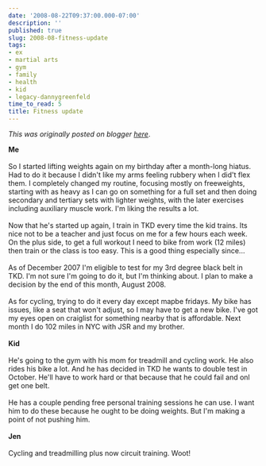 ```yaml
---
date: '2008-08-22T09:37:00.000-07:00'
description: ''
published: true
slug: 2008-08-fitness-update
tags:
- ex
- martial arts
- gym
- family
- health
- kid
- legacy-dannygreenfeld
time_to_read: 5
title: Fitness update
---
```


*This was originally posted on blogger [here](https://dannygreenfeld.blogspot.com/2008/08/fitness-update.html)*.

<span style="font-weight: bold;">Me</span><br /><br />So I started lifting weights again on my birthday after a month-long hiatus.  Had to do it because I didn't like my arms feeling rubbery when I did't flex them.  I completely changed my routine, focusing mostly on freeweights, starting with as heavy as I can go on something for a full set and then doing secondary and tertiary sets with lighter weights, with the later exercises including auxiliary muscle work.  I'm liking the results a lot.<br /><br />Now that he's started up again, I train in TKD every time the kid trains.  Its nice not to be a teacher and just focus on me for a few hours each week.  On the plus side, to get a full workout I need to bike from work (12 miles) then train or the class is too easy.  This is a good thing especially since...<br /><br />As of December 2007 I'm eligible to test for my 3rd degree black belt in TKD.  I'm not sure I'm going to do it, but I'm thinking about.  I plan to make a decision by the end of this month, August 2008.<br /><br />As for cycling, trying to do it every day except mapbe fridays.  My bike has issues, like a seat that won't adjust, so I may have to get a new bike.  I've got my eyes open on craiglist for something nearby that is affordable.  Next month I do 102 miles in NYC with JSR and my brother.<br /><br /><span style="font-weight: bold;">Kid</span><br /><br />He's going to the gym with his mom for treadmill and cycling work.  He also rides his bike a lot.  And he has decided in TKD he wants to double test in October.  He'll have to work hard or that because that he could fail and onl get one belt.<br /><br />He has a couple pending free personal training sessions he can use.  I want him to do these because he ought to be doing weights.  But I'm making a point of not pushing him.<br /><br /><span style="font-weight: bold;">Jen</span><br /><br />Cycling and treadmilling plus now circuit training.  Woot!